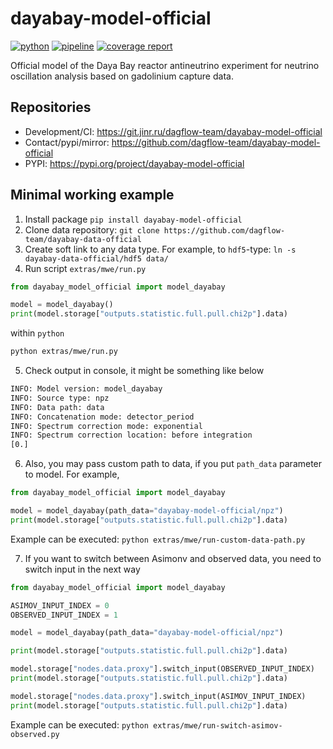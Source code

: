 # dayabay-model-official

[![python](https://img.shields.io/badge/python-3.11-purple.svg)](https://www.python.org/)
[![pipeline](https://git.jinr.ru/dagflow-team/dayabay-model-official/badges/main/pipeline.svg)](https://git.jinr.ru/dagflow-team/dayabay-model-official/commits/main)
[![coverage report](https://git.jinr.ru/dagflow-team/dayabay-model-official/badges/main/coverage.svg)](https://git.jinr.ru/dagflow-team/dayabay-model-official/-/commits/main)

<!--- Uncomment here after adding docs!
[![pages](https://img.shields.io/badge/pages-link-white.svg)](http://dagflow-team.pages.jinr.ru/dayabay-model-official)
-->

Official model of the Daya Bay reactor antineutrino experiment for neutrino oscillation analysis based on gadolinium capture data.

## Repositories

- Development/CI: https://git.jinr.ru/dagflow-team/dayabay-model-official
- Contact/pypi/mirror: https://github.com/dagflow-team/dayabay-model-official
- PYPI: https://pypi.org/project/dayabay-model-official

## Minimal working example

1. Install package `pip install dayabay-model-official`
2. Clone data repository: `git clone https://github.com/dagflow-team/dayabay-data-official`
3. Create soft link to any data type. For example, to `hdf5`-type: `ln -s dayabay-data-official/hdf5 data/`
4. Run script `extras/mwe/run.py`
```python
from dayabay_model_official import model_dayabay

model = model_dayabay()
print(model.storage["outputs.statistic.full.pull.chi2p"].data)
```
within `python`
```bash
python extras/mwe/run.py
```
5. Check output in console, it might be something like below
```bash
INFO: Model version: model_dayabay
INFO: Source type: npz
INFO: Data path: data
INFO: Concatenation mode: detector_period
INFO: Spectrum correction mode: exponential
INFO: Spectrum correction location: before integration
[0.]
```
6. Also, you may pass custom path to data, if you put `path_data` parameter to model. For example,
```python
from dayabay_model_official import model_dayabay

model = model_dayabay(path_data="dayabay-model-official/npz")
print(model.storage["outputs.statistic.full.pull.chi2p"].data)
```
Example can be executed: `python extras/mwe/run-custom-data-path.py`

7. If you want to switch between Asimonv and observed data, you need to switch input in the next way
```python
from dayabay_model_official import model_dayabay

ASIMOV_INPUT_INDEX = 0
OBSERVED_INPUT_INDEX = 1

model = model_dayabay(path_data="dayabay-model-official/npz")

print(model.storage["outputs.statistic.full.pull.chi2p"].data)

model.storage["nodes.data.proxy"].switch_input(OBSERVED_INPUT_INDEX)
print(model.storage["outputs.statistic.full.pull.chi2p"].data)

model.storage["nodes.data.proxy"].switch_input(ASIMOV_INPUT_INDEX)
print(model.storage["outputs.statistic.full.pull.chi2p"].data)
```
Example can be executed: `python extras/mwe/run-switch-asimov-observed.py`
